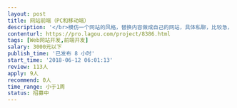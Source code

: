 ```yaml
---                
layout: post       
title: 网站前端（PC和移动端）           
description: '</br>模仿一个网站的风格，替换内容做成自己的网站，具体私聊，比较急，6.14号晚上12点前要出来。（内容已经准备好）</br>'     
contenturl: https://pro.lagou.com/project/8386.html      
tags: [Web网站开发,前端开发]            
salary: 3000元以下          
publish_time: '已发布 8 小时'         
start_time: '2018-06-12 06:01:13'           
review: 113人                   
apply: 9人                   
recommend: 0人                   
time_range: 小于1周              
status: 招募中                  
---                 
```

